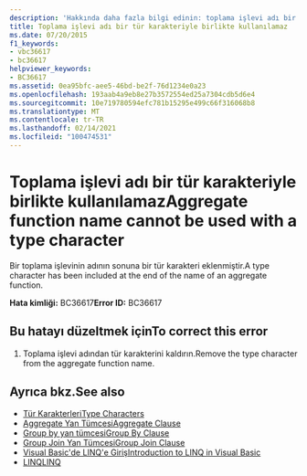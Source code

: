 ```yaml
---
description: 'Hakkında daha fazla bilgi edinin: toplama işlevi adı bir tür karakteriyle birlikte kullanılamaz'
title: Toplama işlevi adı bir tür karakteriyle birlikte kullanılamaz
ms.date: 07/20/2015
f1_keywords:
- vbc36617
- bc36617
helpviewer_keywords:
- BC36617
ms.assetid: 0ea95bfc-aee5-46bd-be2f-76d1234e0a23
ms.openlocfilehash: 193aab4a9eb8e27b3572554ed25a7304cdb5d6e4
ms.sourcegitcommit: 10e719780594efc781b15295e499c66f316068b8
ms.translationtype: MT
ms.contentlocale: tr-TR
ms.lasthandoff: 02/14/2021
ms.locfileid: "100474531"
---
```

# <a name="aggregate-function-name-cannot-be-used-with-a-type-character"></a><span data-ttu-id="eba7f-103">Toplama işlevi adı bir tür karakteriyle birlikte kullanılamaz</span><span class="sxs-lookup"><span data-stu-id="eba7f-103">Aggregate function name cannot be used with a type character</span></span>

<span data-ttu-id="eba7f-104">Bir toplama işlevinin adının sonuna bir tür karakteri eklenmiştir.</span><span class="sxs-lookup"><span data-stu-id="eba7f-104">A type character has been included at the end of the name of an aggregate function.</span></span>  
  
 <span data-ttu-id="eba7f-105">**Hata kimliği:** BC36617</span><span class="sxs-lookup"><span data-stu-id="eba7f-105">**Error ID:** BC36617</span></span>  
  
## <a name="to-correct-this-error"></a><span data-ttu-id="eba7f-106">Bu hatayı düzeltmek için</span><span class="sxs-lookup"><span data-stu-id="eba7f-106">To correct this error</span></span>  
  
1. <span data-ttu-id="eba7f-107">Toplama işlevi adından tür karakterini kaldırın.</span><span class="sxs-lookup"><span data-stu-id="eba7f-107">Remove the type character from the aggregate function name.</span></span>  
  
## <a name="see-also"></a><span data-ttu-id="eba7f-108">Ayrıca bkz.</span><span class="sxs-lookup"><span data-stu-id="eba7f-108">See also</span></span>

- [<span data-ttu-id="eba7f-109">Tür Karakterleri</span><span class="sxs-lookup"><span data-stu-id="eba7f-109">Type Characters</span></span>](../programming-guide/language-features/data-types/type-characters.md)
- [<span data-ttu-id="eba7f-110">Aggregate Yan Tümcesi</span><span class="sxs-lookup"><span data-stu-id="eba7f-110">Aggregate Clause</span></span>](../language-reference/queries/aggregate-clause.md)
- [<span data-ttu-id="eba7f-111">Group by yan tümcesi</span><span class="sxs-lookup"><span data-stu-id="eba7f-111">Group By Clause</span></span>](../language-reference/queries/group-by-clause.md)
- [<span data-ttu-id="eba7f-112">Group Join Yan Tümcesi</span><span class="sxs-lookup"><span data-stu-id="eba7f-112">Group Join Clause</span></span>](../language-reference/queries/group-join-clause.md)
- [<span data-ttu-id="eba7f-113">Visual Basic'de LINQ'e Giriş</span><span class="sxs-lookup"><span data-stu-id="eba7f-113">Introduction to LINQ in Visual Basic</span></span>](../programming-guide/language-features/linq/introduction-to-linq.md)
- [<span data-ttu-id="eba7f-114">LINQ</span><span class="sxs-lookup"><span data-stu-id="eba7f-114">LINQ</span></span>](../programming-guide/language-features/linq/index.md)
